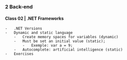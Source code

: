 ### 2 Back-end

#### Class 02 | .NET Frameworks
    -   .NET Versions
    -   Dynamic and static language
        -   Create memory spaces for variables (dynamic)
        -   Must be set an initial value (static);
            -   Exemple: var a = 9;
        -   Autocomplete: artificial intelligence (static)
    -   Exercises